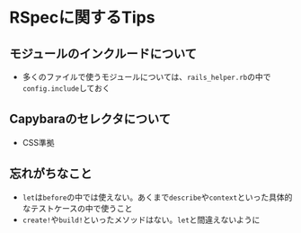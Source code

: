 # RSpecに関するTips

## モジュールのインクルードについて
- 多くのファイルで使うモジュールについては、`rails_helper.rb`の中で`config.include`しておく

## Capybaraのセレクタについて
- CSS準拠

## 忘れがちなこと
- `let`は`before`の中では使えない。あくまで`describe`や`context`といった具体的なテストケースの中で使うこと
- `create!`や`build!`といったメソッドはない。`let`と間違えないように